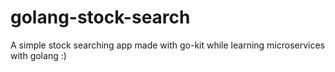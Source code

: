 # golang-stock-search
A simple stock searching app made with go-kit while learning microservices with golang :)
